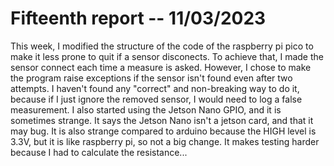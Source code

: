 # Fifteenth report -- 11/03/2023

This week, I modified the structure of the code of the raspberry pi pico to make it less prone to quit if a sensor disconects. To achieve that, I made the sensor connect each time a measure is asked. However, I chose to make the program raise exceptions if the sensor isn't found even after two attempts. I haven't found any "correct" and non-breaking way to do it, because if I just ignore the removed sensor, I would need to log a false measurement. 
I also started using the Jetson Nano GPIO, and it is sometimes strange. It says the Jetson Nano isn't a jetson card, and that it may bug.
It is also strange compared to arduino because the HIGH level is 3.3V, but it is like raspberry pi, so not a big change. It makes testing harder because I had to calculate the resistance...
